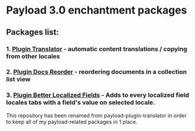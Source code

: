 # Payload 3.0 enchantment packages

## Packages list:

### 1. [Plugin Translator](packages/translator/) - automatic content translations / copying from other locales

### 2. [Plugin Docs Reorder](packages/docs-reorder/) - reordering documents in a collection list view

### 3. [Plugin Better Localized Fields](packages/better-localized-fields/) - Adds to every localized field locales tabs with a field's value on selected locale.

This repository has been renamed from payload-plugin-translator in order to keep all of my payload-related packages in 1 place.

